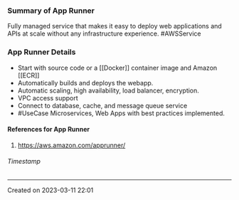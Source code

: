 ### Summary of App Runner
Fully managed service that makes it easy to deploy web applications and APIs at scale without any infrastructure experience. #AWSService 

### App Runner Details
- Start with source code or a [[Docker]] container image and Amazon [[ECR]]
- Automatically builds and deploys the webapp.
- Automatic scaling, high availability, load balancer, encryption.
- VPC access support
- Connect to database, cache, and message queue service
- #UseCase Microservices, Web Apps with best practices implemented.
#### References for App Runner
1. https://aws.amazon.com/apprunner/
###### Timestamp
---
Created on 2023-03-11 22:01